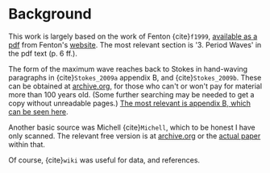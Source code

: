 # Background

This work is largely based on the work of Fenton {cite}`f1999`, [available as a pdf](https://johndfenton.com/Papers/Fenton99Liu-Numerical-methods-for-nonlinear-waves.pdf) from Fenton's [website](https://johndfenton.com). The most relevant section is '3. Period Waves' in the pdf text (p. 6 ff.).

The form of the maximum wave reaches back to Stokes in hand-waving paragraphs in {cite}```Stokes_2009a``` appendix B, and {cite}`Stokes_2009b`. These can be obtained at [archive.org](https://archive.org/details/mathematicaland07raylgoog), for those who can't or won't pay for material more than 100 years old. (Some further searching may be needed to get a copy without unreadable pages.) [The most relevant is appendix B, which can be seen here](https://archive.org/details/mathematicaland07raylgoog/page/n240/mode/2up).

Another basic source was Michell {cite}`Michell`, which to be honest I have only scanned. The relevant free version is at [archive.org](https://archive.org/details/londonedinburgh5361893lon) or the [actual paper](https://archive.org/details/londonedinburgh5361893lon/page/430/mode/2up) within that.

Of course, {cite}`wiki` was useful for data, and references.

```{bibliography}
```